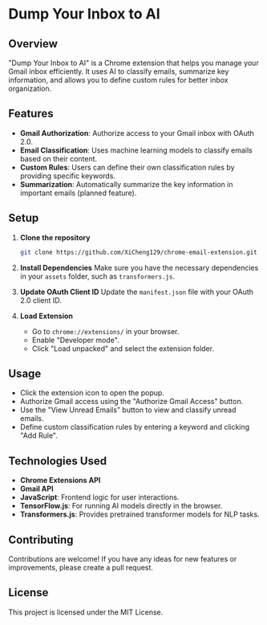# Dump Your Inbox to AI

## Overview

"Dump Your Inbox to AI" is a Chrome extension that helps you manage your Gmail inbox efficiently. It uses AI to classify emails, summarize key information, and allows you to define custom rules for better inbox organization.

## Features

- **Gmail Authorization**: Authorize access to your Gmail inbox with OAuth 2.0.
- **Email Classification**: Uses machine learning models to classify emails based on their content.
- **Custom Rules**: Users can define their own classification rules by providing specific keywords.
- **Summarization**: Automatically summarize the key information in important emails (planned feature).

## Setup

1. **Clone the repository**
   ```sh
   git clone https://github.com/XiCheng129/chrome-email-extension.git
   ```

2. **Install Dependencies**
   Make sure you have the necessary dependencies in your `assets` folder, such as `transformers.js`.

3. **Update OAuth Client ID**
   Update the `manifest.json` file with your OAuth 2.0 client ID.

4. **Load Extension**
   - Go to `chrome://extensions/` in your browser.
   - Enable "Developer mode".
   - Click "Load unpacked" and select the extension folder.

## Usage

- Click the extension icon to open the popup.
- Authorize Gmail access using the "Authorize Gmail Access" button.
- Use the "View Unread Emails" button to view and classify unread emails.
- Define custom classification rules by entering a keyword and clicking "Add Rule".

## Technologies Used

- **Chrome Extensions API**
- **Gmail API**
- **JavaScript**: Frontend logic for user interactions.
- **TensorFlow.js**: For running AI models directly in the browser.
- **Transformers.js**: Provides pretrained transformer models for NLP tasks.

## Contributing

Contributions are welcome! If you have any ideas for new features or improvements, please create a pull request.

## License

This project is licensed under the MIT License.
